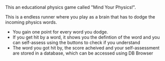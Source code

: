 This an educational physics game called "Mind Your Physics!". 

This is a endless runner where you play as a brain that has to dodge the incoming physics words.

- You gain one point for every word you dodge.
- If you get hit by a word, it shows you the defintion of the word and you can self-assess using the buttons to check if you understand
- The word you got hit by, the score acheived and your self-assessment are stored in a database, which can be accessed using DB Browser
